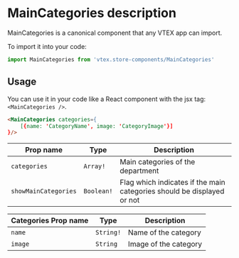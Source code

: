 # MainCategories description
MainCategories is a canonical component that any VTEX app can import.

To import it into your code: 
```js
import MainCategories from 'vtex.store-components/MainCategories'
```

## Usage
You can use it in your code like a React component with the jsx tag: `<MainCategories />`. 
```html
<MainCategories categories={
    [{name: 'CategoryName', image: 'CategoryImage'}]
}/>
```

| Prop name                | Type       | Description                                                                 |
| ------------------------ | ---------- | --------------------------------------------------------------------------- |
| `categories`             | `Array!`   | Main categories of the department                                           |
| `showMainCategories`     | `Boolean!` | Flag which indicates if the main categories should be displayed or not      |




| Categories Prop name     | Type       | Description                                                                 |
| ------------------------ | ---------- | --------------------------------------------------------------------------- |
| `name`                   | `String!`  | Name of the category                                                        |
| `image`                  | `String`   | Image of the category                                                       |

